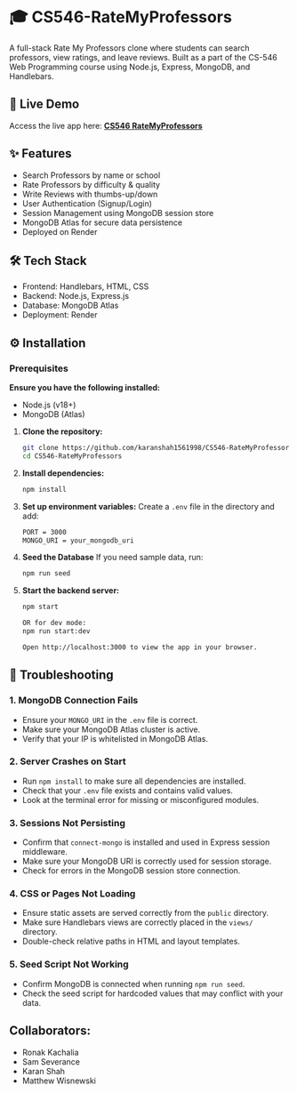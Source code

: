 # 🎓 CS546-RateMyProfessors

A full-stack Rate My Professors clone where students can search professors, view ratings, and leave reviews. Built as a part of the CS-546 Web Programming course using Node.js, Express, MongoDB, and Handlebars.

## 🚀 Live Demo
Access the live app here: **[CS546 RateMyProfessors](https://cs546-ratemyprofessors.onrender.com/)**

## ✨ Features
- Search Professors by name or school
- Rate Professors by difficulty & quality
- Write Reviews with thumbs-up/down
- User Authentication (Signup/Login)
- Session Management using MongoDB session store
- MongoDB Atlas for secure data persistence
- Deployed on Render

## 🛠 Tech Stack
- Frontend: Handlebars, HTML, CSS
- Backend: Node.js, Express.js
- Database: MongoDB Atlas
- Deployment: Render

## ⚙️ Installation
### Prerequisites
**Ensure you have the following installed:**
- Node.js (v18+)
- MongoDB (Atlas)

1. **Clone the repository:**
   ```bash
   git clone https://github.com/karanshah1561998/CS546-RateMyProfessors.git
   cd CS546-RateMyProfessors

2. **Install dependencies:**
   ```bash
   npm install

3. **Set up environment variables:**
   Create a `.env` file in the directory and add:
   ```bash
   PORT = 3000
   MONGO_URI = your_mongodb_uri

4. **Seed the Database**
   If you need sample data, run:  
   ```bash  
   npm run seed

4. **Start the backend server:**
   ```bash
   npm start

   OR for dev mode:
   npm run start:dev

   Open http://localhost:3000 to view the app in your browser.

## 🧩 Troubleshooting

### 1. MongoDB Connection Fails
- Ensure your `MONGO_URI` in the `.env` file is correct.
- Make sure your MongoDB Atlas cluster is active.
- Verify that your IP is whitelisted in MongoDB Atlas.

### 2. Server Crashes on Start
- Run `npm install` to make sure all dependencies are installed.
- Check that your `.env` file exists and contains valid values.
- Look at the terminal error for missing or misconfigured modules.

### 3. Sessions Not Persisting
- Confirm that `connect-mongo` is installed and used in Express session middleware.
- Make sure your MongoDB URI is correctly used for session storage.
- Check for errors in the MongoDB session store connection.

### 4. CSS or Pages Not Loading
- Ensure static assets are served correctly from the `public` directory.
- Make sure Handlebars views are correctly placed in the `views/` directory.
- Double-check relative paths in HTML and layout templates.

### 5. Seed Script Not Working
- Confirm MongoDB is connected when running `npm run seed`.
- Check the seed script for hardcoded values that may conflict with your data.

## Collaborators:
- Ronak Kachalia
- Sam Severance
- Karan Shah
- Matthew Wisnewski
